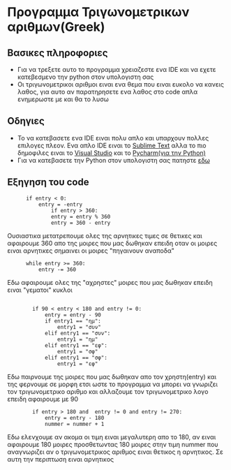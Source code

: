 # Προγραμμα Τριγωνομετρικων αριθμων(Greek) #







## Βασικες πληροφοριες ##

 - Για να τρεξετε αυτο το προγραμμα χρειαζεστε ενα IDE και να εχετε κατεβεσμενο την python στον υπολογιστη σας
 - Οι τριγωνομετρικοι αριθμοι ειναι ενα θεμα που ειναι ευκολο να κανεις λαθος, για αυτο αν παρατηρησετε ενα λαθος στο code απλα ενημερωστε με και θα το λυσω
 
 
 
## Οδηγιες ##

- Το να κατεβασετε ενα IDE ειναι πολυ απλο και υπαρχουν πολλες επιλογες πλεον. Ενα απλο IDE ειναι το [Sublime Text](https://www.sublimetext.com/) αλλα το πιο δημοφιλες ειναι το 
[Visual Studio](https://code.visualstudio.com/) και το [Pycharm(για την Python)](https://www.jetbrains.com/pycharm/download/#section=windows)
- Για να κατεβασετε την Python στον υπολογιστη σας πατηστε [εδω](https://www.python.org/)

## Εξηγηση του code ###
  ```
   		if entry < 0:
			entry = -entry
      			if entry > 360:
				entry = entry % 360
				entry = 360 - entry
  ````
  Ουσιαστικα μετατρεπουμε ολες της αρνητικες τιμες σε θετικες και αφαιρουμε 360 απο της μοιρες που μας δωθηκαν επειδη οταν οι μοιρες ειναι αρνητικες σημαινει οι μοιρες 
  "πηγαινουν αναποδα"
  
  ```
  		while entry >= 360:
			entry -= 360
 ```
 
Eδω αφαιρουμε ολες της "αχρηστες" μοιρες που μας δωθηκαν επειδη ειναι "γεματοι" κυκλοι

```

		if 90 < entry < 180 and entry != 0:
			entry = entry - 90
			if entry1 == "ημ":
				entry1 = "συν"
			elif entry1 == "συν":
				entry1 = "ημ"
			elif entry1 == "εφ":
				entry1 = "σφ"
			elif entry1 == "σφ":
				entry1 = "εφ"
```

Εδω παιρνουμε της μοιρες που μας δωθηκαν απο τον χρηστη(entry) και της φερνουμε σε μορφη ετσι ωστε το προγραμμα να μπορει να γνωριζει τον τριγωνομετρικο αριθμο και αλλαζουμε τον τριγωνομετρικο
λογο επειδη αφαιρουμε με 90
        
    
```
		if entry > 180 and  entry != 0 and entry != 270:
			entry = entry - 180
			nummer = nummer + 1
```

Εδω ελενχουμε αν ακομα οι τιμη ειναι μεγαλυτερη απο το 180, αν ειναι αφαιρουμε 180 μοιρες προσθετωντας 180 μοιρες στην τιμη nummer που αναγνωριζει αν ο τριγωνομετρικος αριθμος ειναι 
θετικος η αρνητικος. Σε αυτη την περιπτωση ειναι αρνητικος


